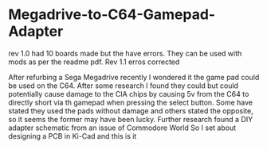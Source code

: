 # Megadrive-to-C64-Gamepad-Adapter

rev 1.0 had 10 boards made but the have errors. They can be used with mods as per the readme pdf.
Rev 1.1 erros corrected

After refurbing a Sega Megadrive recently I wondered it the game pad could be used on the C64. After some research I found they could but could potentially cause damage to the CIA chips by causing 5v from the C64 to directly short via th gamepad when pressing the select button. Some have stated they used the pads without damage and others stated the opposite, so it seems the former may have been lucky.
Further research found a DIY adapter schematic from an issue of Commodore World 
So I set about designing a PCB in Ki-Cad and this is it

